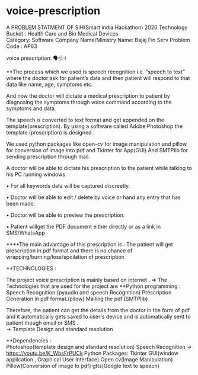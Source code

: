 # voice-prescription 
A PROBLEM STATMENT OF SIH(Smart india Hackathon) 2020
Technology Bucket : Health Care and Bio Medical Devices  	
Category: Software
Company Name/Ministry Name:  Bajaj Fin Serv                                Problem Code :  AP63

voice prescription: 🗣🩺⚕️

**The process which we used is speech recognition i.e. “speech to text” where the doctor ask for patient’s data and then patient will respond to that data like name, age, symptoms etc. 

And now the doctor will dictate a medical prescription to patient  by diagnosing the symptoms through voice command according  to the symptoms and data. 

The speech is converted to text format and get appended on the template(prescription). By using a software called Adobe Photoshop the template (prescription) is designed . 

We used python packages like open-cv for image manipulation and pillow for  conversion of image into pdf and Tkinter for App(GUI)  And SMTPlib for sending prescription through mail. 

A doctor will be able to dictate his prescription to the patient while talking to his PC running windows

• For all keywords data will be captured discreetly. 

• Doctor will be able to edit / delete by voice or hand any entry that has been made. 

• Doctor will be able to preview the prescription. 

• Patient willget the PDF document either directly or as a link in SMS/WhatsApp

***•The main advantage of this prescription is : The patient will get prescription in pdf format  and there is no chance of wrapping/burning/loss/spoilation of prescription

**TECHNOLOGIES :

The  project  voice prescription  is  mainly  based  on internet . 
⇒ The  Technologies  that  are  used  for  the  project  are
**Python programming :                                 
      Speech Recognition.(pyaudio and speech Recognition)
      Prescription Generation in pdf  format.(pilow)
      Mailing  the pdf.(SMTPlib) 

Therefore,  the  patient  can  get  the details  from  the  doctor  in the  form  of  pdf  and it  automatically  gets saved  to user's device and is automatically sent to patient though email or SMS .    
-> Template Design and standard resolution

**Dependencies :  
Photoshop(template design and standard resolution)
Speech Recognition -> https://youtu.be/K_WbsFrPUCk
Python Packages:
                  Tkinter GUI(window application , Graphical User Interface)                                                                               Open cv(Image Manipulation) 
                  Pillow(Conversion of image to pdf)
                  gtts(Google text to speech)


